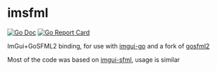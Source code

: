 # imsfml

[![Go Doc](https://godoc.org/github.com/Edgaru089/imsfml?status.svg)](https://godoc.org/github.com/Edgaru089/imsfml)
[![Go Report Card](https://goreportcard.com/badge/github.com/Edgaru089/imsfml)](https://goreportcard.com/report/github.com/Edgaru089/imsfml)

ImGui+GoSFML2 binding, for use with [imgui-go](https://github.com/inkyblackness/imgui-go) and a fork of [gosfml2](https://github.com/Edgaru089/gosfml2)

Most of the code was based on [imgui-sfml](https://github.com/eliasdaler/imgui-sfml), usage is similar

